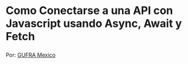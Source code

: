 # Como Conectarse a una API con Javascript usando Async, Await y Fetch

###

Por: [GUFRA Mexico](http://www.guframexico.com)
